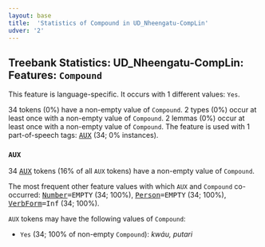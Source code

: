 ```yaml
---
layout: base
title:  'Statistics of Compound in UD_Nheengatu-CompLin'
udver: '2'
---
```


## Treebank Statistics: UD_Nheengatu-CompLin: Features: `Compound`

This feature is language-specific.
It occurs with 1 different values: `Yes`.

34 tokens (0%) have a non-empty value of `Compound`.
2 types (0%) occur at least once with a non-empty value of `Compound`.
2 lemmas (0%) occur at least once with a non-empty value of `Compound`.
The feature is used with 1 part-of-speech tags: <tt><a href="yrl_complin-pos-AUX.html">AUX</a></tt> (34; 0% instances).

### `AUX`

34 <tt><a href="yrl_complin-pos-AUX.html">AUX</a></tt> tokens (16% of all `AUX` tokens) have a non-empty value of `Compound`.

The most frequent other feature values with which `AUX` and `Compound` co-occurred: <tt><a href="yrl_complin-feat-Number.html">Number</a></tt><tt>=EMPTY</tt> (34; 100%), <tt><a href="yrl_complin-feat-Person.html">Person</a></tt><tt>=EMPTY</tt> (34; 100%), <tt><a href="yrl_complin-feat-VerbForm.html">VerbForm</a></tt><tt>=Inf</tt> (34; 100%).

`AUX` tokens may have the following values of `Compound`:

* `Yes` (34; 100% of non-empty `Compound`): <em>kwáu, putari</em>

